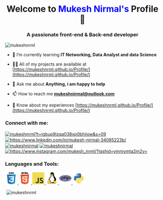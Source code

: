 <h1 align="center">Welcome to <span style="color: blue;">Mukesh Nirmal's </span>Profile 👋</h1>
<h3 align="center">A passionate front-end & Back-end developer</h3>

<p align="left"> <img src="https://komarev.com/ghpvc/?username=mukeshnrml&label=Profile%20views&color=0e75b6&style=flat" alt="mukeshnrml" /> </p>

- 🌱 I’m currently learning **IT Networking, Data Analyst and data Science**

- 👨‍💻 All of my projects are available at [https://mukeshnrml.github.io/Profile/](https://mukeshnrml.github.io/Profile/)

- 💬 Ask me about **Anything, i am happy to help**

- 📫 How to reach me **mukeshnirmal@outlook.com**

- 📄 Know about my experiences [https://mukeshnrml.github.io/Profile/](https://mukeshnrml.github.io/Profile/)

<h3 align="left">Connect with me:</h3>
<p align="left">
<a href="https://twitter.com/mukeshnrml?t=igbup9jzqa038xp0bhiiow&s=09" target="blank"><img align="center" src="https://raw.githubusercontent.com/rahuldkjain/github-profile-readme-generator/master/src/images/icons/Social/twitter.svg" alt="mukeshnrml?t=igbup9jzqa038xp0bhiiow&s=09" height="30" width="40" /></a>
<a href="https://linkedin.com/in/https://www.linkedin.com/in/mukesh-nirmal-34085223b/" target="blank"><img align="center" src="https://raw.githubusercontent.com/rahuldkjain/github-profile-readme-generator/master/src/images/icons/Social/linked-in-alt.svg" alt="https://www.linkedin.com/in/mukesh-nirmal-34085223b/" height="30" width="40" /></a>
<a href="https://fb.com/mukeshnirmal" target="blank"><img align="center" src="https://raw.githubusercontent.com/rahuldkjain/github-profile-readme-generator/master/src/images/icons/Social/facebook.svg" alt="mukeshnirmal" height="30" width="40" /></a>
  <a href="https://fb.com/mukeshnirmal" target="blank"><img align="center" src="[https://raw.githubusercontent.com/rahuldkjain/github-profile-readme-generator/master/src/images/icons/Social/facebook.svg](https://miro.medium.com/v2/resize:fit:8978/1*s986xIGqhfsN8U--09_AdA.png)" alt="mukeshnirmal" height="30" width="40" /></a>
<a href="https://instagram.com/https://www.instagram.com/mukesh_nrml/?igshid=ymmymta2m2y=" target="blank"><img align="center" src="https://raw.githubusercontent.com/rahuldkjain/github-profile-readme-generator/master/src/images/icons/Social/instagram.svg" alt="https://www.instagram.com/mukesh_nrml/?igshid=ymmymta2m2y=" height="30" width="40" /></a>
  
</p>

<h3 align="left">Languages and Tools:</h3>
<p align="left"> <a href="https://www.w3schools.com/css/" target="_blank" rel="noreferrer"> <img src="https://raw.githubusercontent.com/devicons/devicon/master/icons/css3/css3-original-wordmark.svg" alt="css3" width="40" height="40"/> </a> <a href="https://www.w3.org/html/" target="_blank" rel="noreferrer"> <img src="https://raw.githubusercontent.com/devicons/devicon/master/icons/html5/html5-original-wordmark.svg" alt="html5" width="40" height="40"/> </a> <a href="https://developer.mozilla.org/en-US/docs/Web/JavaScript" target="_blank" rel="noreferrer"> <img src="https://raw.githubusercontent.com/devicons/devicon/master/icons/javascript/javascript-original.svg" alt="javascript" width="40" height="40"/> </a> <a href="https://www.linux.org/" target="_blank" rel="noreferrer"> <img src="https://raw.githubusercontent.com/devicons/devicon/master/icons/linux/linux-original.svg" alt="linux" width="40" height="40"/> </a> <a href="https://www.php.net" target="_blank" rel="noreferrer"> <img src="https://raw.githubusercontent.com/devicons/devicon/master/icons/php/php-original.svg" alt="php" width="40" height="40"/> </a> <a href="https://www.python.org" target="_blank" rel="noreferrer"> <img src="https://raw.githubusercontent.com/devicons/devicon/master/icons/python/python-original.svg" alt="python" width="40" height="40"/> </a> </p>

<p>&nbsp;<img align="center" src="https://github-readme-stats.vercel.app/api?username=mukeshnrml&show_icons=true&locale=en" alt="mukeshnrml" /></p>
